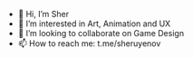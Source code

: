 - 👋 Hi, I’m Sher
- 👀 I’m interested in Art, Animation and UX
- 💞️ I’m looking to collaborate on Game Design
- 📫 How to reach me: t.me/sheruyenov

<!---
sheruyen/sheruyen is a ✨ special ✨ repository because its `README.md` (this file) appears on your GitHub profile.
You can click the Preview link to take a look at your changes.
--->
